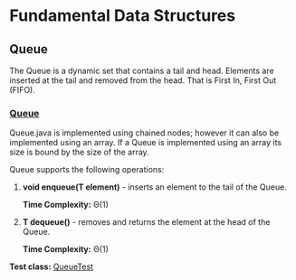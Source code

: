 # Fundamental Data Structures

## Queue
The Queue is a dynamic set that contains a tail and head. Elements are inserted at the tail and removed from the head.
That is First In, First Out (FIFO).
  

### [Queue](https://github.com/matthewddiaz/Data-Structures/blob/master/src/com/matthewddiaz/datastructures/queue/Queue.java)
Queue.java is implemented using chained nodes; however it can also be implemented using an array. If a Queue is implemented
using an array its size is bound by the size of the array.

Queue supports the following operations:

1) **void enqueue(T element)** - inserts an element to the tail of the Queue. 

    **Time Complexity:** Θ(1)

2) **T dequeue()** - removes and returns the element at the head of the Queue.

   **Time Complexity:** Θ(1)

**Test class:** [QueueTest](https://github.com/matthewddiaz/Data-Structures/blob/master/test/com/matthewddiaz/datastructures/queue/QueueTest.java)

